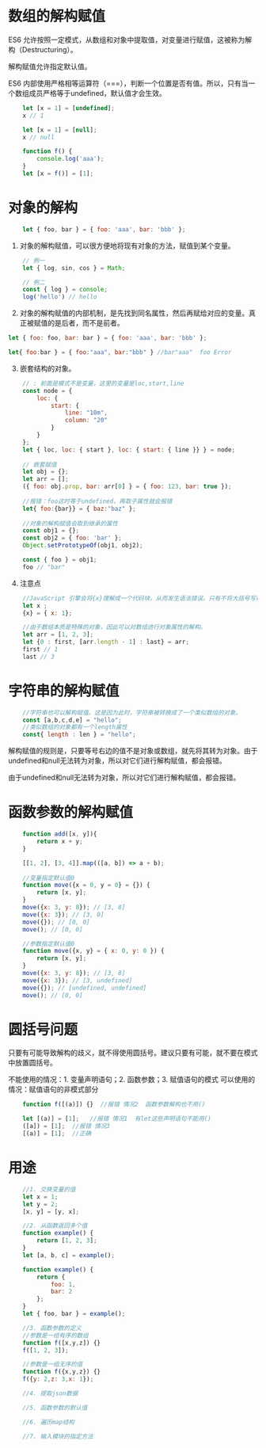 # 数组的解构赋值

ES6 允许按照一定模式，从数组和对象中提取值，对变量进行赋值，这被称为解构（Destructuring）。

解构赋值允许指定默认值。

ES6 内部使用严格相等运算符（===），判断一个位置是否有值。所以，只有当一个数组成员严格等于undefined，默认值才会生效。
```javascript
    let [x = 1] = [undefined];
    x // 1

    let [x = 1] = [null];
    x // null

    function f() {
        console.log('aaa');
    }
    let [x = f()] = [1];
```
# 对象的解构

```javascript
    let { foo, bar } = { foo: 'aaa', bar: 'bbb' };
```
1. 对象的解构赋值，可以很方便地将现有对象的方法，赋值到某个变量。

```javascript
    // 例一
    let { log, sin, cos } = Math;

    // 例二
    const { log } = console;
    log('hello') // hello
```
2. 对象的解构赋值的内部机制，是先找到同名属性，然后再赋给对应的变量。真正被赋值的是后者，而不是前者。

```javascript
let { foo: foo, bar: bar } = { foo: 'aaa', bar: 'bbb' };

let{ foo:bar } = { foo:"aaa", bar:"bbb" } //bar"aaa"  foo Error

```

3. 嵌套结构的对象。

```javascript
    // : 前面是模式不是变量，这里的变量是loc,start,line
    const node = {
        loc: {
            start: {
                line: "10m",
                column: "20"
            }
        }
    };
    let { loc, loc: { start }, loc: { start: { line }} } = node;
    
    // 嵌套赋值
    let obj = {};
    let arr = [];
    ({ foo: obj.prop, bar: arr[0] } = { foo: 123, bar: true });
    
    //报错：foo这时等于undefined，再取子属性就会报错
    let{ foo:{bar}} = { baz:"baz" };
    
    //对象的解构赋值会取到继承的属性
    const obj1 = {};
    const obj2 = { foo: 'bar' };
    Object.setPrototypeOf(obj1, obj2);

    const { foo } = obj1;
    foo // "bar"
```
4. 注意点

```javascript
    //JavaScript 引擎会将{x}理解成一个代码块，从而发生语法错误。只有不将大括号写在行首，避免 JavaScript 将其解释为代码块，才能解决这个问题。
    let x ;
    {x} = { x: 1};

    //由于数组本质是特殊的对象，因此可以对数组进行对象属性的解构。
    let arr = [1, 2, 3];
    let {0 : first, [arr.length - 1] : last} = arr;
    first // 1
    last // 3

```

# 字符串的解构赋值

```javascript
    //字符串也可以解构赋值。这是因为此时，字符串被转换成了一个类似数组的对象。
    const [a,b,c,d,e] = "hello";
    //类似数组的对象都有一个length属性
    const{ length : len } = "hello";
```
解构赋值的规则是，只要等号右边的值不是对象或数组，就先将其转为对象。由于undefined和null无法转为对象，所以对它们进行解构赋值，都会报错。

由于undefined和null无法转为对象，所以对它们进行解构赋值，都会报错。

# 函数参数的解构赋值

```javascript
    function add([x, y]){
        return x + y;
    }

    [[1, 2], [3, 4]].map(([a, b]) => a + b);
    
    //变量指定默认值0
    function move({x = 0, y = 0} = {}) {
        return [x, y];
    }
    move({x: 3, y: 8}); // [3, 8]
    move({x: 3}); // [3, 0]
    move({}); // [0, 0]
    move(); // [0, 0]

    //参数指定默认值0
    function move({x, y} = { x: 0, y: 0 }) {
        return [x, y];
    }
    move({x: 3, y: 8}); // [3, 8]
    move({x: 3}); // [3, undefined]
    move({}); // [undefined, undefined]
    move(); // [0, 0]
```

# 圆括号问题

只要有可能导致解构的歧义，就不得使用圆括号。建议只要有可能，就不要在模式中放置圆括号。

不能使用的情况：1. 变量声明语句；2. 函数参数；3. 赋值语句的模式
可以使用的情况：赋值语句的非模式部分

```javascript
    function f([(a)]) {}  //报错 情况2  函数参数解构也不用()

    let [(a)] = [1];   //报错 情况1  有let这些声明语句不能用()
    ([a]) = [1];  //报错 情况3
    [(a)] = [1];  //正确
```

# 用途

```javascript
    //1. 交换变量的值
    let x = 1;
    let y = 2;
    [x, y] = [y, x];

    //2. 从函数返回多个值
    function example() {
        return [1, 2, 3];
    }
    let [a, b, c] = example();

    function example() {
        return {
            foo: 1,
            bar: 2
        };
    }
    let { foo, bar } = example();

    //3. 函数参数的定义
    //参数是一组有序的数组
    function f([x,y,z]) {}
    f([1, 2, 3]);

    //参数是一组无序的值
    function f({x,y,z}) {}
    f({y: 2,z: 3,x: 1});

    //4. 提取json数据

    //5. 函数参数的默认值

    //6. 遍历map结构

    //7. 输入模块的指定方法
```